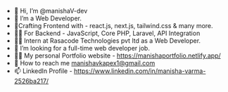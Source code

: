 - 👋 Hi, I’m @manishaV-dev
- 👩‍ I’m a Web Developer.
- 🎨Crafting Frontend with - react.js, next.js, tailwind.css & many more.
- 👩‍💻 For Backend - JavaScript, Core PHP, Laravel, API Integration 
- 👩‍💻 Intern at Rasacode Technologies pvt ltd as a Web Developer.
- 👀 I’m looking for a full-time web developer job.
- 👩‍💻 My personal Portfolio website - https://manishaportfolio.netlify.app/
- 📧 How to reach me manishavkapex1@gmail.com
- 📫 LinkedIn Profile - https://www.linkedin.com/in/manisha-varma-2526ba217/

<!---
manishaV-dev/manishaV-dev is a ✨ special ✨ repository because its `README.md` (this file) appears on your GitHub profile.
You can click the Preview link to take a look at your changes.
--->
